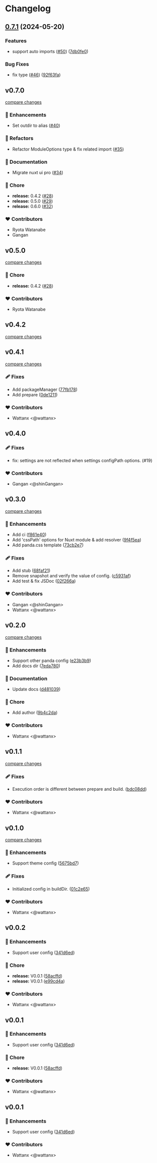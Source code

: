 # Changelog


## [0.7.1](https://github.com/shinGangan/nuxt-pandacss/compare/nuxt-pandacss-v0.7.0...nuxt-pandacss-v0.7.1) (2024-05-20)


### Features

* support auto imports ([#50](https://github.com/shinGangan/nuxt-pandacss/issues/50)) ([7db0fe0](https://github.com/shinGangan/nuxt-pandacss/commit/7db0fe09e3b49b6d13209c28a6958c04fbd64f12))


### Bug Fixes

* fix type ([#46](https://github.com/shinGangan/nuxt-pandacss/issues/46)) ([92f63fa](https://github.com/shinGangan/nuxt-pandacss/commit/92f63faa83100231a7228f2aa0278a5efa20e5e0))

## v0.7.0

[compare changes](https://github.com/wattanx/nuxt-pandacss/compare/v0.4.1...v0.7.0)


### 🚀 Enhancements

  - Set outdir to alias ([#40](https://github.com/wattanx/nuxt-pandacss/pull/40))

### 💅 Refactors

  - Refactor ModuleOptions type & fix related import ([#35](https://github.com/wattanx/nuxt-pandacss/pull/35))

### 📖 Documentation

  - Migrate nuxt ui pro ([#34](https://github.com/wattanx/nuxt-pandacss/pull/34))

### 🏡 Chore

  - **release:** 0.4.2 ([#28](https://github.com/wattanx/nuxt-pandacss/pull/28))
  - **release:** 0.5.0 ([#29](https://github.com/wattanx/nuxt-pandacss/pull/29))
  - **release:** 0.6.0 ([#32](https://github.com/wattanx/nuxt-pandacss/pull/32))

### ❤️  Contributors

- Ryota Watanabe 
- Gangan

## v0.5.0

[compare changes](https://github.com/wattanx/nuxt-pandacss/compare/v0.4.1...v0.5.0)


### 🏡 Chore

  - **release:** 0.4.2 ([#28](https://github.com/wattanx/nuxt-pandacss/pull/28))

### ❤️  Contributors

- Ryota Watanabe

## v0.4.2

[compare changes](https://github.com/wattanx/nuxt-pandacss/compare/v0.4.1...v0.4.2)

## v0.4.1

[compare changes](https://github.com/wattanx/nuxt-pandacss/compare/v0.4.0...v0.5.0)


### 🩹 Fixes

  - Add packageManager ([77fb178](https://github.com/wattanx/nuxt-pandacss/commit/77fb178))
  - Add prepare ([0de1211](https://github.com/wattanx/nuxt-pandacss/commit/0de1211))

### ❤️  Contributors

- Wattanx <@wattanx>

## v0.4.0

### 🩹 Fixes

  - fix: settings are not reflected when settings configPath options. (#19)

### ❤️  Contributors

- Gangan <@shinGangan>

## v0.3.0

[compare changes](https://github.com/wattanx/nuxt-pandacss/compare/0.2.0...v0.3.0)


### 🚀 Enhancements

  - Add ci ([f861e40](https://github.com/wattanx/nuxt-pandacss/commit/f861e40))
  - Add 'cssPath' options for Nuxt module & add resolver ([9f4f5ea](https://github.com/wattanx/nuxt-pandacss/commit/9f4f5ea))
  - Add panda.css template ([73cb2e7](https://github.com/wattanx/nuxt-pandacss/commit/73cb2e7))

### 🩹 Fixes

  - Add stub ([68faf21](https://github.com/wattanx/nuxt-pandacss/commit/68faf21))
  - Remove snapshot and verify the value of config. ([c5931af](https://github.com/wattanx/nuxt-pandacss/commit/c5931af))
  - Add test & fix JSDoc ([02f266a](https://github.com/wattanx/nuxt-pandacss/commit/02f266a))

### ❤️  Contributors

- Gangan <@shinGangan>
- Wattanx <@wattanx>

## v0.2.0

[compare changes](https://github.com/wattanx/nuxt-pandacss/compare/0.1.1...v0.2.0)


### 🚀 Enhancements

  - Support other panda config ([e23b3b9](https://github.com/wattanx/nuxt-pandacss/commit/e23b3b9))
  - Add docs dir ([7eda780](https://github.com/wattanx/nuxt-pandacss/commit/7eda780))

### 📖 Documentation

  - Update docs ([d481039](https://github.com/wattanx/nuxt-pandacss/commit/d481039))

### 🏡 Chore

  - Add author ([9b4c2da](https://github.com/wattanx/nuxt-pandacss/commit/9b4c2da))

### ❤️  Contributors

- Wattanx <@wattanx>

## v0.1.1

[compare changes](https://github.com/wattanx/nuxt-pandacss/compare/0.1.0...v0.1.1)


### 🩹 Fixes

  - Execution order is different between prepare and build. ([bdc08dd](https://github.com/wattanx/nuxt-pandacss/commit/bdc08dd))

### ❤️  Contributors

- Wattanx <@wattanx>

## v0.1.0

[compare changes](https://github.com/wattanx/nuxt-pandacss/compare/v0.0.2...v0.1.0)


### 🚀 Enhancements

  - Support theme config ([5675bd7](https://github.com/wattanx/nuxt-pandacss/commit/5675bd7))

### 🩹 Fixes

  - Initialized config in buildDir. ([01c2e65](https://github.com/wattanx/nuxt-pandacss/commit/01c2e65))

### ❤️  Contributors

- Wattanx <@wattanx>

## v0.0.2


### 🚀 Enhancements

  - Support user config ([341d6ed](https://github.com/wattanx/nuxt-pandacss/commit/341d6ed))

### 🏡 Chore

  - **release:** V0.0.1 ([58acffd](https://github.com/wattanx/nuxt-pandacss/commit/58acffd))
  - **release:** V0.0.1 ([e99cd4a](https://github.com/wattanx/nuxt-pandacss/commit/e99cd4a))

### ❤️  Contributors

- Wattanx <@wattanx>

## v0.0.1


### 🚀 Enhancements

  - Support user config ([341d6ed](https://github.com/wattanx/nuxt-pandacss/commit/341d6ed))

### 🏡 Chore

  - **release:** V0.0.1 ([58acffd](https://github.com/wattanx/nuxt-pandacss/commit/58acffd))

### ❤️  Contributors

- Wattanx <@wattanx>

## v0.0.1


### 🚀 Enhancements

  - Support user config ([341d6ed](https://github.com/wattanx/nuxt-pandacss/commit/341d6ed))

### ❤️  Contributors

- Wattanx <@wattanx>
